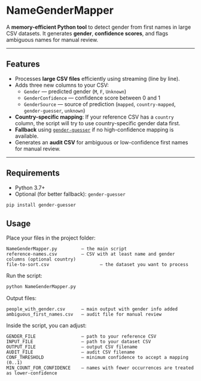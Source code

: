 # NameGenderMapper

A **memory-efficient Python tool** to detect gender from first names in large CSV datasets.
It generates **gender**, **confidence scores**, and flags ambiguous names for manual review.

---

## Features

- Processes **large CSV files** efficiently using streaming (line by line).
- Adds three new columns to your CSV:
    - `Gender` — predicted gender (`M`, `F`, `Unknown`)
    - `GenderConfidence` — confidence score between 0 and 1
    - `GenderSource` — source of prediction (`mapped`, `country-mapped`, `gender-guesser`, `unknown`)
- **Country-specific mapping**: If your reference CSV has a `country` column, the script will try to use country-specific gender data first.
- **Fallback** using [`gender-guesser`](https://pypi.org/project/gender-guesser/) if no high-confidence mapping is available.
- Generates an **audit CSV** for ambiguous or low-confidence first names for manual review.

---

## Requirements

- Python 3.7+
- Optional (for better fallback): `gender-guesser`

```bash
pip install gender-guesser

```

## Usage

Place your files in the project folder:

```text
NameGenderMapper.py         — the main script
reference-names.csv         — CSV with at least name and gender columns (optional country)
file-to-sort.csv                   — the dataset you want to process
```


Run the script:

```bash
python NameGenderMapper.py
````

Output files:

```text
people_with_gender.csv      — main output with gender info added
ambiguous_first_names.csv   — audit file for manual review
```

Inside the script, you can adjust:

```text
GENDER_FILE                 — path to your reference CSV
INPUT_FILE                  — path to your dataset CSV
OUTPUT_FILE                 — output CSV filename
AUDIT_FILE                  — audit CSV filename
CONF_THRESHOLD              — minimum confidence to accept a mapping (0..1)
MIN_COUNT_FOR_CONFIDENCE    — names with fewer occurrences are treated as lower-confidence
```

